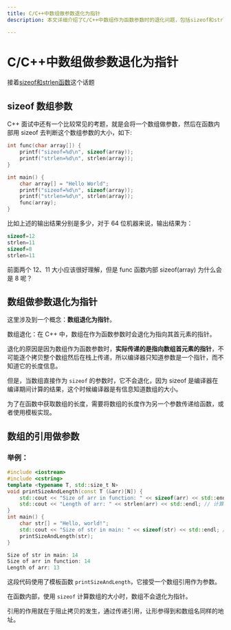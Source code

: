 ```yaml
---
title: C/C++中数组做参数退化为指针
description: 本文详细介绍了C/C++中数组作为函数参数时的退化问题，包括sizeof和strlen的使用区别、数组退化为指针的原理以及如何正确获取数组长度等重要知识点。

---
```


# C/C++中数组做参数退化为指针

接着[sizeof和strlen函数](https://csguide.cn/cpp/basics/sizeof_and_strlen.html)这个话题

## sizeof 数组参数

C++ 面试中还有一个比较常见的考题，就是会将一个数组做参数，然后在函数内部用 sizeof 去判断这个数组参数的大小，如下:

```cpp
int func(char array[]) {
    printf("sizeof=%d\n", sizeof(array));
    printf("strlen=%d\n", strlen(array));
}

int main() {
    char array[] = "Hello World";
    printf("sizeof=%d\n", sizeof(array));
    printf("strlen=%d\n", strlen(array));
    func(array);
}
```

比如上述的输出结果分别是多少，对于 64 位机器来说，输出结果为：

```cpp
sizeof=12
strlen=11
sizeof=8
strlen=11
```

前面两个 12、11 大小应该很好理解，但是 func 函数内部 sizeof(array) 为什么会是 8 呢？

## 数组做参数退化为指针

这里涉及到一个概念：**数组退化为指针**。

数组退化：在 C++ 中，数组在作为函数参数时会退化为指向其首元素的指针。

退化的原因是因为数组作为函数参数时，**实际传递的是指向数组首元素的指针**，不可能逐个拷贝整个数组然后在栈上传递，所以编译器只知道参数是一个指针，而不知道它的长度信息。

但是，当数组直接作为 `sizeof` 的参数时，它不会退化，因为 sizeof 是编译器在编译期间计算的结果，这个时候编译器是有信息知道数组的大小。

为了在函数中获取数组的长度，需要将数组的长度作为另一个参数传递给函数，或者使用模板实现。

## 数组的引用做参数

### 举例：

```cpp
#include <iostream>
#include <cstring>
template <typename T, std::size_t N>
void printSizeAndLength(const T (&arr)[N]) {
    std::cout << "Size of arr in function: " << sizeof(arr) << std::endl; // 计算数组的大小
    std::cout << "Length of arr: " << strlen(arr) << std::endl; // 计算字符串的长度
}
int main() {
    char str[] = "Hello, world!";
    std::cout << "Size of str in main: " << sizeof(str) << std::endl; // 计算整个字符数组的大小
    printSizeAndLength(str);
}

```

```cpp
Size of str in main: 14
Size of arr in function: 14
Length of arr: 13
```

这段代码使用了模板函数 `printSizeAndLength`，它接受一个数组引用作为参数。

在函数内部，使用 `sizeof` 计算数组的大小时，数组不会退化为指针。

引用的作用就在于阻止拷贝的发生，通过传递引用，让形参得到和数组名同样的地址。

